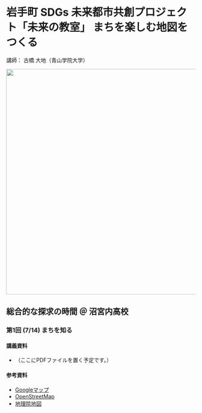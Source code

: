 # 岩手町 SDGs 未来都市共創プロジェクト「未来の教室」 まちを楽しむ地図をつくる
講師： 古橋 大地（青山学院大学）

<img src="https://user-images.githubusercontent.com/416977/125309411-b5bd7e80-e36c-11eb-8e7c-29e5e41fbba1.jpg" width="600" >


## 総合的な探求の時間 ＠ 沼宮内高校
### 第1回 (7/14) まちを知る

#### 講義資料
* （ここにPDFファイルを置く予定です。）

#### 参考資料
* [Googleマップ](https://www.google.com/maps/@39.9677447,141.2111266,13z)
* [OpenStreetMap](https://www.openstreetmap.org/#map=13/39.9695/141.2152)
* [地理院地図](https://maps.gsi.go.jp/#12/39.951736/141.277463/&base=std&ls=std&disp=1&vs=c1j0h0k0l0u0t0z0r0s0m0f1&d=m)



